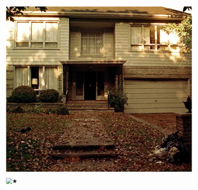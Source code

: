 ![★](https://github.com/STERNEN-KIND/STERNEN-KIND/blob/aaa6b0253fe2c5636cf86d400d39495b2c6b19d0/tumblr_d9f808df8a4b3f5c4ed211044d095cc9_b24bf711_540.gif.webp)




![★](https://github.com/STERNEN-KIND/STERNEN-KIND/blob/8bdf3f9ca0267aaba4e2f299caf652495d5a1f37/tumblr_dff1c3df73c43bc58520b70ae32917fc_930909a5_540.gif)
